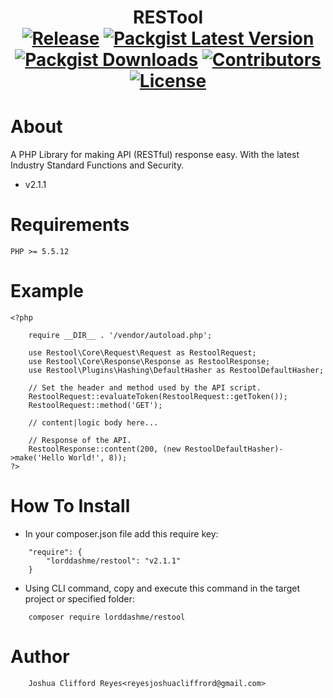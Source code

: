 
<h1 align="center">
	RESTool
	<br>
	<a href="https://github.com/LordDashMe/restool/releases"><img src="https://img.shields.io/github/release/lorddashme/restool.svg?colorB=e50000" alt="Release"></a>
	<a href="https://packagist.org/packages/lorddashme/restool"><img src="https://img.shields.io/packagist/v/lorddashme/restool.svg?colorB=00e500" alt="Packgist Latest Version"></a>
	<a href="https://packagist.org/packages/lorddashme/restool/stats"><img src="https://img.shields.io/packagist/dt/lorddashme/restool.svg?colorB=00e500" alt="Packgist Downloads"></a>
	<a href="https://github/contributors/lorddashme/restool"><img src="https://img.shields.io/github/contributors/lorddashme/restool.svg?colorB=00e500" alt="Contributors"></a>
	<a href="https://packagist.org/l/lorddashme/restool"><img src="https://img.shields.io/packagist/l/lorddashme/restool.svg" alt="License"></a>
</h1>

# About
A PHP Library for making API (RESTful) response easy. With the latest Industry Standard Functions and Security.
* v2.1.1

# Requirements
```
PHP >= 5.5.12
```

# Example
```
<?php

	require __DIR__ . '/vendor/autoload.php';

	use Restool\Core\Request\Request as RestoolRequest;
	use Restool\Core\Response\Response as RestoolResponse;
	use Restool\Plugins\Hashing\DefaultHasher as RestoolDefaultHasher;

	// Set the header and method used by the API script.
	RestoolRequest::evaluateToken(RestoolRequest::getToken());
	RestoolRequest::method('GET');

	// content|logic body here...

	// Response of the API.
	RestoolResponse::content(200, (new RestoolDefaultHasher)->make('Hello World!', 8));
?>
```

# How To Install
* In your composer.json file add this require key:

```
	"require": {
        "lorddashme/restool": "v2.1.1"
	}
```

* Using CLI command, copy and execute this command in the target project or specified folder:
```
	composer require lorddashme/restool
```

# Author
```
	Joshua Clifford Reyes<reyesjoshuacliffrord@gmail.com>
```
